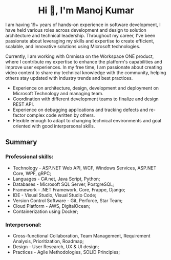 <h1 align="center">Hi 👋, I'm Manoj Kumar</h1>

I am having 19+ years of hands-on experience in software development, I have held various roles across development and design to solution architecture and technical leadership. Throughout my career, I've been passionate about leveraging my skills and expertise to create efficient, scalable, and innovative solutions using  Microsoft technologies.

Currently, I am working with Omnissa on the Workspace ONE product, where I contribute my expertise to enhance the platform's capabilities and improve user experiences. In my free time, I am passionate about creating video content to share my technical knowledge with the community, helping others stay updated with industry trends and best practices.

* Experience on architecture, design, development and deployment on Microsoft Technology and managing team.
* Coordination with different development teams to finalize and design REST API.
* Experience on debugging applications and tracking defects and re-factor complex code written by others.
* Flexible enough to adapt to changing technical environments and goal oriented with good interpersonal skills.
  
## Summary
### Professional skills: 
- Technology - ASP.NET Web API, WCF, Windows Services, ASP.NET Core, WPF, gRPC;
- Languages - C#.net, Java Script, Python;
- Databases - Microsoft SQL Server, PostgreSQL;
- Framework - .NET Framework, Core, Frappe, Django;
- IDE - Visual Studio, Visual Studio Code;
- Version Control Software - Git, Perforce, Star Team;
- Cloud Platform - AWS, DigitalOcean;
- Containerization using Docker;
### Interpersonal: 
- Cross-functional Collaboration, Team Management, Requirement Analysis, Prioritization, Roadmap;
- Design - User Research, UX & UI design;
- Practices - Agile Methodologies, SOLID Principles;
